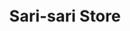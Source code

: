 ---
title: "Sari-sari Store"
url: /lubao-pampanga/sari-sari-store-san-matias-4/
shop: convenience
---